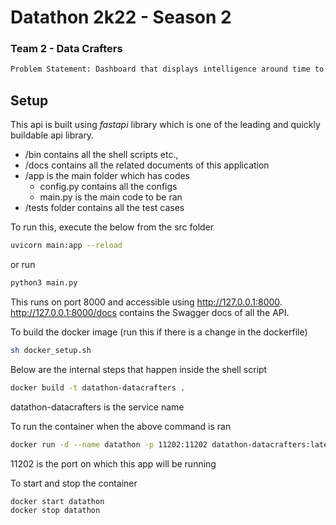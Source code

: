 # Datathon 2k22 - Season 2
### Team 2 - Data Crafters

```sh
Problem Statement: Dashboard that displays intelligence around time to publication (duration between acceptance and online publication)
```

## Setup

This api is built using *fastapi* library which is one of the leading and quickly buildable api library.

* /bin contains all the shell scripts etc.,
* /docs contains all the related documents of this application
* /app is the main folder which has codes
    * config.py contains all the configs
    * main.py is the main code to be ran
* /tests folder contains all the test cases

To run this, execute the below from the src folder

```sh
uvicorn main:app --reload
```
or run
```sh
python3 main.py
```
This runs on port 8000 and accessible using http://127.0.0.1:8000. 
http://127.0.0.1:8000/docs contains the Swagger docs of all the API.

To build the docker image (run this if there is a change in the dockerfile)
```sh
sh docker_setup.sh
```

Below are the internal steps that happen inside the shell script
```sh
docker build -t datathon-datacrafters .
```
datathon-datacrafters is the service name

To run the container when the above command is ran
```sh
docker run -d --name datathon -p 11202:11202 datathon-datacrafters:latest
```
11202 is the port on which this app will be running

To start and stop the container
```sh
docker start datathon
docker stop datathon
```
